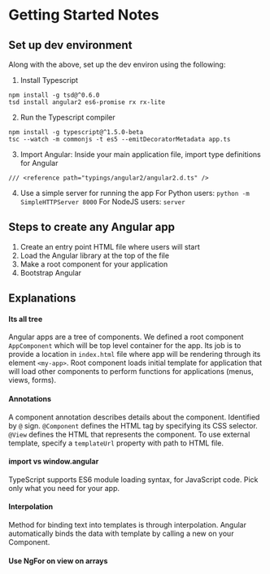 # Getting Started Notes

## Set up dev environment
Along with the above, set up the dev environ using the following:
1. Install Typescript
```
npm install -g tsd@^0.6.0
tsd install angular2 es6-promise rx rx-lite
```
2. Run the Typescript compiler
```
npm install -g typescript@^1.5.0-beta
tsc --watch -m commonjs -t es5 --emitDecoratorMetadata app.ts
```
3. Import Angular: Inside your main application file, import type definitions for Angular
```
/// <reference path="typings/angular2/angular2.d.ts" />
```
4. Use a simple server for running the app
For Python users: ```python -m SimpleHTTPServer 8000```
For NodeJS users: ```server```

## Steps to create any Angular app
1. Create an entry point HTML file where users will start
2. Load the Angular library at the top of the file
3. Make a root component for your application
4. Bootstrap Angular

## Explanations

#### Its all tree
Angular apps are a tree of components. We defined a root component ```AppComponent``` which will be top level container for the app. Its job is to provide a location in ```index.html``` file where app will be rendering through its element ```<my-app>```. Root component loads initial template for application that will load other components to perform functions for applications (menus, views, forms).
#### Annotations
A component annotation describes details about the component. Identified by ```@``` sign. ```@Component``` defines the HTML tag by specifying its CSS selector. ```@View``` defines the HTML that represents the component. To use external template, specify a ```templateUrl``` property with path to HTML file.
#### import vs window.angular
TypeScript supports ES6 module loading syntax, for JavaScript code. Pick only what you need for your app.

#### Interpolation
Method for binding text into templates is through interpolation. Angular automatically binds the data with template by calling a new on your Component.

#### Use NgFor on view on arrays
